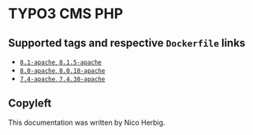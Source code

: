 # TYPO3 CMS PHP

## Supported tags and respective `Dockerfile` links

 * [`8.1-apache`, `8.1.5-apache`](https://github.com/nicoherbigio/docker-typo3-cms-php/blob/main/8.1/debian/apache/default/Dockerfile)
 * [`8.0-apache`, `8.0.18-apache`](https://github.com/nicoherbigio/docker-typo3-cms-php/blob/main/8.0/debian/apache/default/Dockerfile)
 * [`7.4-apache`, `7.4.30-apache`](https://github.com/nicoherbigio/docker-typo3-cms-php/blob/main/7.4/debian/apache/default/Dockerfile)

## Copyleft

This documentation was written by Nico Herbig.
